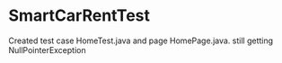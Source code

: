 # SmartCarRentTest
Created test case HomeTest.java and page HomePage.java.
still getting NullPointerException
